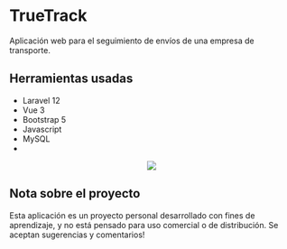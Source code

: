 # TrueTrack
Aplicación web para el seguimiento de envíos de una empresa de transporte. 

## Herramientas usadas
- Laravel 12
- Vue 3
- Bootstrap 5
- Javascript
- MySQL
- 
<p align="center">
  <a href="https://skillicons.dev">
    <img src="https://skillicons.dev/icons?i=laravel,vue,bootstrap,js,mysql,vscode" />
  </a>
</p>

## Nota sobre el proyecto
Esta aplicación es un proyecto personal desarrollado con fines de aprendizaje, y no está pensado para uso comercial o de distribución.
Se aceptan sugerencias y comentarios!
